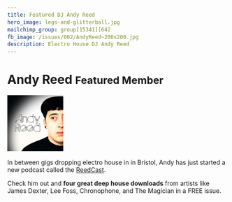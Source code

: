 ```yaml
---
title: Featured DJ Andy Reed
hero_image: legs-and-glitterball.jpg
mailchimp_group: group[15341][64]
fb_image: /issues/002/AndyReed~200x200.jpg
description: Electro House DJ Andy Reed
---
```

# Andy Reed <small>Featured Member</small>

![Andy Reed](/issues/002/AndyReed.jpg)

In between gigs dropping electro house in in Bristol, Andy has just
started a new podcast called the [ReedCast](https://soundcloud.com/andy-reed-6).

Check him out and __four great deep house downloads__ from artists like James Dexter, Lee Foss, Chronophone, and The Magician in a FREE issue.